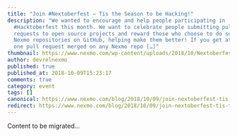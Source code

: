 ```yaml
---
title: "Join #Nextoberfest – Tis the Season to be Hacking!"
description: "We wanted to encourage and help people participating in
  #Hacktoberfest this month. We want to celebrate people submitting pull
  requests to open source projects and reward those who choose to do so on the
  Nexmo repositories on GitHub, helping make them better! If you get at least
  one pull request merged on any Nexmo repo […]"
thumbnail: https://www.nexmo.com/wp-content/uploads/2018/10/Nextoberfest.png
author: devrelnexmo
published: true
published_at: 2018-10-09T15:23:17
comments: true
category: event
tags: []
canonical: https://www.nexmo.com/blog/2018/10/09/join-nextoberfest-tis-the-season-to-be-hacking-dr
redirect: https://www.nexmo.com/blog/2018/10/09/join-nextoberfest-tis-the-season-to-be-hacking-dr
---
```

Content to be migrated...
